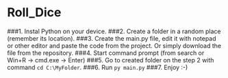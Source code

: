 # Roll_Dice
###1. Instal Python on your device.
###2. Create a folder in a random place (remember its location).
###3. Create the main.py file, edit it with notepad or other editor and paste the code from the project. Or simply download the file from the repository.
###4. Start command prompt (from search or Win+R -> cmd.exe -> Enter)
###5. Go to created folder on the step 2 with command `cd C:\MyFolder`.
###6. Run `py main.py`
###7. Enjoy :-)
